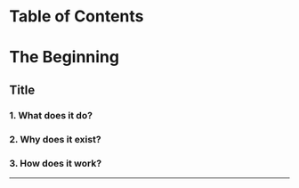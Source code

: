 # <Guide Title>

# Table of Contents
<Add Links to each section as you add them in if you feel so inclined>

# The Beginning 


## Title
### 1. What does it do?
### 2. Why does it exist?
### 3. How does it work?

---